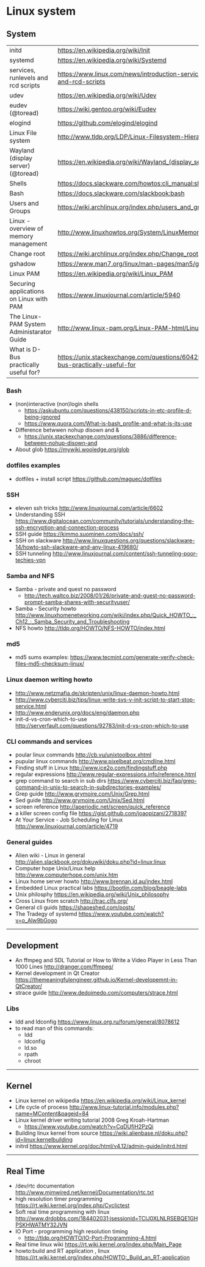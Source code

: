 
# Linux system

## System

|                                           |                                                                                        |
|-------------------------------------------| ---------------------------------------------------------------------------------------|
| initd                                     | <https://en.wikipedia.org/wiki/Init>                                                   |
| systemd                                   | <https://en.wikipedia.org/wiki/Systemd>                                                |
| services, runlevels and rcd scripts       | <https://www.linux.com/news/introduction-services-runlevels-and-rcd-scripts>           |
| udev                                      | <https://en.wikipedia.org/wiki/Udev>                                                   |
| eudev  (@toread)                          | <https://wiki.gentoo.org/wiki/Eudev>                                                   |
| elogind                                   | <https://github.com/elogind/elogind>                                                   |
| Linux File system                         | <http://www.tldp.org/LDP/Linux-Filesystem-Hierarchy/html/usr.html>                     |
| Wayland (display server) (@toread)        | <https://en.wikipedia.org/wiki/Wayland_(display_server_protocol)>                      |
| Shells                                    | <https://docs.slackware.com/howtos:cli_manual:shells>                                  |
| Bash                                      | <https://docs.slackware.com/slackbook:bash>                                            |
| Users and Groups                          | <https://wiki.archlinux.org/index.php/users_and_groups>                                |
| Linux - overview of memory management     | <http://www.linuxhowtos.org/System/LinuxMemoryManagement.htm>                          |
| Change root                               | <https://wiki.archlinux.org/index.php/Change_root>                                     |
| gshadow                                   | <https://www.man7.org/linux/man-pages/man5/gshadow.5.html>                             |
| Linux PAM                                 | <https://en.wikipedia.org/wiki/Linux_PAM>                                              |
| Securing applications on Linux with PAM   | <https://www.linuxjournal.com/article/5940>                                            |
| The Linux-PAM System Administarator Guide | <http://www.linux-pam.org/Linux-PAM-html/Linux-PAM_SAG.html>                           |
| What is D-Bus practically useful for?     | <https://unix.stackexchange.com/questions/604258/what-is-d-bus-practically-useful-for> |


### Bash
* (non)interactive (non)login shells
    * <https://askubuntu.com/questions/438150/scripts-in-etc-profile-d-being-ignored>
    * <https://www.quora.com/What-is-bash_profile-and-what-is-its-use>
* Difference betwwen nohup disown and &
    * <https://unix.stackexchange.com/questions/3886/difference-between-nohup-disown-and>
* About glob <https://mywiki.wooledge.org/glob>

### dotfiles examples
* dotfiles + install script <https://github.com/maguec/dotfiles>

### SSH
* eleven ssh tricks                         http://www.linuxjournal.com/article/6602
* Understanding SSH                         https://www.digitalocean.com/community/tutorials/understanding-the-ssh-encryption-and-connection-process
* SSH guide                                 https://kimmo.suominen.com/docs/ssh/
* SSH on slackware                          http://www.linuxquestions.org/questions/slackware-14/howto-ssh-slackware-and-any-linux-419680/ 
* SSH tunneling                             http://www.linuxjournal.com/content/ssh-tunneling-poor-techies-vpn
 
### Samba and NFS
* Samba - private and quest no password    
  * <http://tech.waltco.biz/2008/01/26/private-and-guest-no-password-prompt-samba-shares-with-securityuser/>
* Samba - Security howto   <http://www.linuxhomenetworking.com/wiki/index.php/Quick_HOWTO_:_Ch12_:_Samba_Security_and_Troubleshooting>
* NFS howto     <http://tldp.org/HOWTO/NFS-HOWTO/index.html>
 
 
### md5
* md5 sums examples: <https://www.tecmint.com/generate-verify-check-files-md5-checksum-linux/>
 
### Linux daemon writing howto
* http://www.netzmafia.de/skripten/unix/linux-daemon-howto.html
* http://www.cyberciti.biz/tips/linux-write-sys-v-init-script-to-start-stop-service.html
* http://www.enderunix.org/docs/eng/daemon.php
* init-d-vs-cron-which-to-use      http://serverfault.com/questions/92783/init-d-vs-cron-which-to-use

### CLI commands and services
* poular linux commands                     http://cb.vu/unixtoolbox.xhtml
* pupular linux commands                    http://www.pixelbeat.org/cmdline.html
* Finding stuff in Linux                    http://www.ice2o.com/findingstuff.php
* regular expressions                       http://www.regular-expressions.info/reference.html
* grep command to search in sub dirs        https://www.cyberciti.biz/faq/grep-command-in-unix-to-search-in-subdirectories-examples/
* Grep guide                                http://www.grymoire.com/Unix/Grep.html
* Sed guide                                 http://www.grymoire.com/Unix/Sed.html
* screen reference                          http://aperiodic.net/screen/quick_reference 
* a killer screen config file               https://gist.github.com/joaopizani/2718397
* At Your Service - Job Scheduling for Linux http://www.linuxjournal.com/article/4719

### General guides
* Alien wiki - Linux in general         http://alien.slackbook.org/dokuwiki/doku.php?id=linux:linux
* Computer hope Unix/Linux help         http://www.computerhope.com/unix.htm
* Linux home server howto               http://www.brennan.id.au/index.html
* Embedded Linux practical labs         https://bootlin.com/blog/beagle-labs
* Unix philosphy                        https://en.wikipedia.org/wiki/Unix_philosophy
* Cross Linux from scratch              http://trac.clfs.org/
* General cli guids                     https://shapeshed.com/posts/
* The Tradegy of systemd                <https://www.youtube.com/watch?v=o_AIw9bGogo>

-----------------------------------
## Development
* An ffmpeg and SDL Tutorial or How to Write a Video Player in Less Than 1000 Lines        http://dranger.com/ffmpeg/
* Kernel development in Qt Creator     https://themeaningfulengineer.github.io/Kernel-developemnt-in-QtCreator/
* strace guide                         http://www.dedoimedo.com/computers/strace.html
 
 
### Libs
* ldd and ldconfig               https://www.linux.org.ru/forum/general/8078612
* to read man of this commands:
  * ldd
  * ldconfig
  * ld.so
  * rpath
  * chroot
 
 
-------------------------------------
## Kernel

* Linux kernel on wikipedia     <https://en.wikipedia.org/wiki/Linux_kernel>
* Life cycle of process     <http://www.linux-tutorial.info/modules.php?name=MContent&pageid=84>
* Linux kernel driver writing tutorial  2008 Greg Kroah-Hartman
  * <https://www.youtube.com/watch?v=CqDUfiH2PzQi>
* Building linux kernel from source <https://wiki.alienbase.nl/doku.php?id=linux:kernelbuilding>
* initrd        <https://www.kernel.org/doc/html/v4.12/admin-guide/initrd.html>

-------------------------------------
## Real Time
* /dev/rtc documentation    <http://www.mjmwired.net/kernel/Documentation/rtc.txt>
* high resolution timer programming <https://rt.wiki.kernel.org/index.php/Cyclictest>
* Soft real time programming with linux         <http://www.drdobbs.com/184402031;jsessionid=TCIJ0XLNLRSEBQE1GHPSKHWATMY32JVN>
* IO Port - programming high resolution timing
  * <http://tldp.org/HOWTO/IO-Port-Programming-4.html>
* Real time linux wiki      <https://rt.wiki.kernel.org/index.php/Main_Page>
* howto:build and RT application , linux <https://rt.wiki.kernel.org/index.php/HOWTO:_Build_an_RT-application>
 
